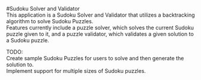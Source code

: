 #Sudoku Solver and Validator  
This application is a Sudoku Solver and Validator that utilizes a backtracking algorithm to solve Sudoku Puzzles.  
Features currently include a puzzle solver, which solves the current Sudoku puzzle given to it, and a puzzle validator, which validates a given 
solution to a Sudoku puzzle.  

TODO:  
	Create sample Sudoku Puzzles for users to solve and then generate the solution to.  
	Implement support for multiple sizes of Sudoku puzzles.  
	
